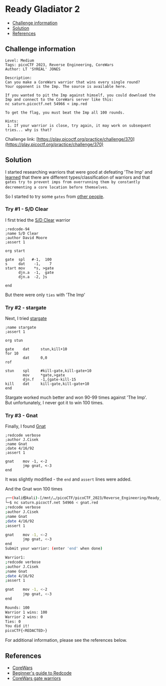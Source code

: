 # Ready Gladiator 2

- [Challenge information](#challenge-information)
- [Solution](#solution)
- [References](#references)

## Challenge information

```text
Level: Medium
Tags: picoCTF 2023, Reverse Engineering, CoreWars
Author: LT 'SYREAL' JONES
 
Description:
Can you make a CoreWars warrior that wins every single round?
Your opponent is the Imp. The source is available here. 

If you wanted to pit the Imp against himself, you could download the Imp and connect to the CoreWars server like this:
nc saturn.picoctf.net 54966 < imp.red

To get the flag, you must beat the Imp all 100 rounds.

Hints:
 1. If your warrior is close, try again, it may work on subsequent tries... why is that?
```

Challenge link: [https://play.picoctf.org/practice/challenge/370](https://play.picoctf.org/practice/challenge/370)

## Solution

I started researching warriors that were good at defeating 'The Imp' and [learned](http://moscova.inria.fr/~doligez/corewar/by-types/idx.htm) that there are different types/classification of warriors and that `gates try to prevent imps from overrunning them by constantly decrementing a core location before themselves`.

So I started to try some `gates` from [other people](http://moscova.inria.fr/~doligez/corewar/by-types/Xgate.htm).

### Try #1 - S/D Clear

I first tried the [S/D Clear](http://moscova.inria.fr/~doligez/corewar/rc/SDClear.txt) warrior

```text
;redcode-94
;name S/D Clear
;author David Moore
;assert 1

org start

gate  spl   #-1,  100
s     dat    -1,    7
start mov    *s, >gate
      djn.a  -1,  gate
      djn.a  -2, }s

end
```

But there were only `ties` with 'The Imp'

### Try #2 - stargate

Next, I tried [stargate](http://moscova.inria.fr/~doligez/corewar/rc/stargate.txt)

```text
;name stargate
;assert 1

org stun

gate    dat     stun,kill+10
for 10
        dat     0,0
rof

stun    spl     #kill-gate,kill-gate+10
        mov     *gate,>gate
        djn.f   -1,{gate-kill-15
kill    dat     kill-gate,kill-gate+10
end
```

Stargate worked much better and won 90-99 times against 'The Imp'.  
But unfortunately, I never got it to win 100 times.

### Try #3 - Gnat

Finally, I found [Gnat](http://moscova.inria.fr/~doligez/corewar/rc/Gnat.txt)

```text
;redcode verbose
;author J.Cisek
;name Gnat
;date 4/16/92
;assert 1

gnat    mov -1, <-2
        jmp gnat, <-3
end
```

It was slightly modified - the `end` and `assert` lines were added.

And the Gnat won 100 times

```bash
┌──(kali㉿kali)-[/mnt/…/picoCTF/picoCTF_2023/Reverse_Engineering/Ready_Gladiator_2]
└─$ nc saturn.picoctf.net 54966 < gnat.red
;redcode verbose
;author J.Cisek
;name Gnat
;date 4/16/92
;assert 1

gnat    mov -1, <-2
        jmp gnat, <-3
end
Submit your warrior: (enter 'end' when done)

Warrior1:
;redcode verbose
;author J.Cisek
;name Gnat
;date 4/16/92
;assert 1

gnat    mov -1, <-2
        jmp gnat, <-3
end

Rounds: 100
Warrior 1 wins: 100
Warrior 2 wins: 0
Ties: 0
You did it!
picoCTF{<REDACTED>}
```

For additional information, please see the references below.

## References

- [CoreWars](https://corewars.org/)
- [Beginner's guide to Redcode](https://corewars.org/docs/guide.html)
- [CoreWars gate warriors](http://moscova.inria.fr/~doligez/corewar/by-types/Xgate.htm)

